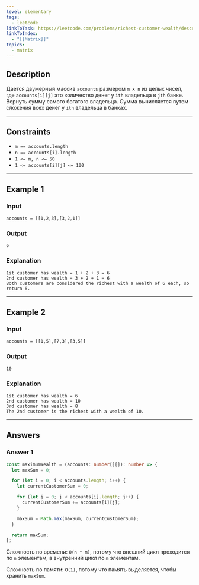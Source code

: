 ```yaml
---
level: elementary
tags:
  - leetcode
linkToTask: https://leetcode.com/problems/richest-customer-wealth/description/
linkToIndex:
  - "[[Matrix]]"
topics:
  - matrix
---
```

## Description

Дается двумерный массив `accounts` размером `m x n` из целых чисел, где `accounts[i][j]` это количество денег у `i​​​​​​​​​​​th​​​​` владельца в `j​​​​​​​​​​​th`​​​​ банке. Вернуть сумму самого богатого владельца. Сумма вычисляется путем сложения всех денег у `ith` владельца в банках.

---
## Constraints

- `m == accounts.length`
- `n == accounts[i].length`
- `1 <= m, n <= 50`
- `1 <= accounts[i][j] <= 100`

---
## Example 1

### Input

```
accounts = [[1,2,3],[3,2,1]]
```
### Output

```
6
```
### Explanation

```
1st customer has wealth = 1 + 2 + 3 = 6
2nd customer has wealth = 3 + 2 + 1 = 6
Both customers are considered the richest with a wealth of 6 each, so return 6.
```

---
## Example 2

### Input

```
accounts = [[1,5],[7,3],[3,5]]
```
### Output

```
10
```
### Explanation

```
1st customer has wealth = 6
2nd customer has wealth = 10 
3rd customer has wealth = 8
The 2nd customer is the richest with a wealth of 10.
```

---
## Answers

### Answer 1

```typescript
const maximumWealth = (accounts: number[][]): number => {
  let maxSum = 0;

  for (let i = 0; i < accounts.length; i++) {
    let currentCustomerSum = 0;

    for (let j = 0; j < accounts[i].length; j++) {
      currentCustomerSum += accounts[i][j];
    }

    maxSum = Math.max(maxSum, currentCustomerSum);
  }

  return maxSum;
};
```

Сложность по времени: `O(n * m)`, потому что внешний цикл проходится по `n` элементам, а внутренний цикл по `m` элементам.

Сложность по памяти: `O(1)`, потому что память выделяется, чтобы хранить `maxSum`.